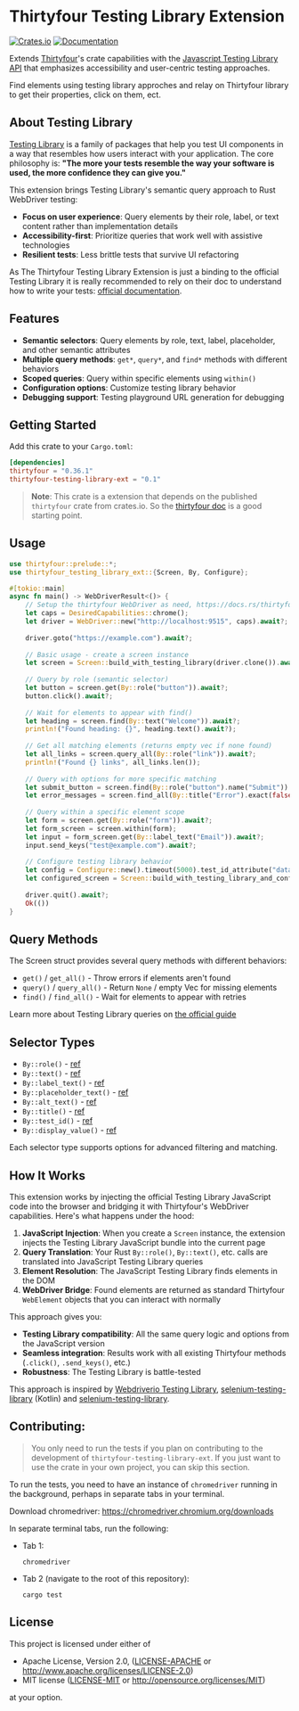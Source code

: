 # Thirtyfour Testing Library Extension

[![Crates.io](https://img.shields.io/crates/v/thirtyfour-testing-library-ext.svg)](https://crates.io/crates/thirtyfour-testing-library-ext)
[![Documentation](https://docs.rs/thirtyfour-testing-library-ext/badge.svg)](https://docs.rs/thirtyfour-testing-library-ext)

Extends [Thirtyfour](https://github.com/Vrtgs/thirtyfour)'s crate capabilities with the [Javascript Testing Library API](https://testing-library.com/docs) that emphasizes accessibility and user-centric testing approaches.

Find elements using testing library approches and relay on Thirtyfour library to get their properties, click on them, ect.

## About Testing Library

[Testing Library](https://testing-library.com/docs) is a family of packages that help you test UI components in a way that resembles how users interact with your application. The core philosophy is: **"The more your tests resemble the way your software is used, the more confidence they can give you."**

This extension brings Testing Library's semantic query approach to Rust WebDriver testing:

- **Focus on user experience**: Query elements by their role, label, or text content rather than implementation details
- **Accessibility-first**: Prioritize queries that work well with assistive technologies
- **Resilient tests**: Less brittle tests that survive UI refactoring

As The Thirtyfour Testing Library Extension is just a binding to the official Testing Library it is really recommended to rely on their doc to understand how to write your tests: [official documentation](https://testing-library.com/docs).

## Features

- **Semantic selectors**: Query elements by role, text, label, placeholder, and other semantic attributes
- **Multiple query methods**: `get*`, `query*`, and `find*` methods with different behaviors
- **Scoped queries**: Query within specific elements using `within()`
- **Configuration options**: Customize testing library behavior
- **Debugging support**: Testing playground URL generation for debugging

## Getting Started

Add this crate to your `Cargo.toml`:

```toml
[dependencies]
thirtyfour = "0.36.1"
thirtyfour-testing-library-ext = "0.1"
```

> **Note**: This crate is a extension that depends on the published `thirtyfour` crate from crates.io. So the [thirtyfour doc](https://docs.rs/thirtyfour/latest/thirtyfour/) is a good starting point.

## Usage

```rust
use thirtyfour::prelude::*;
use thirtyfour_testing_library_ext::{Screen, By, Configure};

#[tokio::main]
async fn main() -> WebDriverResult<()> {
    // Setup the thirtyfour WebDriver as need, https://docs.rs/thirtyfour/latest/thirtyfour/
    let caps = DesiredCapabilities::chrome();
    let driver = WebDriver::new("http://localhost:9515", caps).await?;
    
    driver.goto("https://example.com").await?;
    
    // Basic usage - create a screen instance
    let screen = Screen::build_with_testing_library(driver.clone()).await?;
    
    // Query by role (semantic selector)
    let button = screen.get(By::role("button")).await?;
    button.click().await?;
    
    // Wait for elements to appear with find()
    let heading = screen.find(By::text("Welcome")).await?;
    println!("Found heading: {}", heading.text().await?);
    
    // Get all matching elements (returns empty vec if none found)
    let all_links = screen.query_all(By::role("link")).await?;
    println!("Found {} links", all_links.len());
    
    // Query with options for more specific matching
    let submit_button = screen.find(By::role("button").name("Submit")).await?;
    let error_messages = screen.find_all(By::title("Error").exact(false)).await?;
    
    // Query within a specific element scope
    let form = screen.get(By::role("form")).await?;
    let form_screen = screen.within(form);
    let input = form_screen.get(By::label_text("Email")).await?;
    input.send_keys("test@example.com").await?;
    
    // Configure testing library behavior
    let config = Configure::new().timeout(5000).test_id_attribute("data-cy");
    let configured_screen = Screen::build_with_testing_library_and_configure(driver.clone(), config).await?;
    
    driver.quit().await?;
    Ok(())
}
```

## Query Methods

The Screen struct provides several query methods with different behaviors:

- `get()` / `get_all()` - Throw errors if elements aren't found
- `query()` / `query_all()` - Return `None` / empty Vec for missing elements  
- `find()` / `find_all()` - Wait for elements to appear with retries

Learn more about Testing Library queries on [the official guide](https://testing-library.com/docs/queries/about)

## Selector Types

- `By::role()` - [ref](https://testing-library.com/docs/queries/byrole)
- `By::text()` - [ref](https://testing-library.com/docs/queries/bytext)
- `By::label_text()` - [ref](https://testing-library.com/docs/queries/bylabeltext)
- `By::placeholder_text()` - [ref](https://testing-library.com/docs/queries/byplaceholdertext)
- `By::alt_text()` - [ref](https://testing-library.com/docs/queries/byalttext)
- `By::title()` - [ref](https://testing-library.com/docs/queries/bytitle)
- `By::test_id()` - [ref](https://testing-library.com/docs/queries/bytestid)
- `By::display_value()` - [ref](https://testing-library.com/docs/queries/bydisplayvalue)

Each selector type supports options for advanced filtering and matching.

## How It Works

This extension works by injecting the official Testing Library JavaScript code into the browser and bridging it with Thirtyfour's WebDriver capabilities. Here's what happens under the hood:

1. **JavaScript Injection**: When you create a `Screen` instance, the extension injects the Testing Library JavaScript bundle into the current page
2. **Query Translation**: Your Rust `By::role()`, `By::text()`, etc. calls are translated into JavaScript Testing Library queries
3. **Element Resolution**: The JavaScript Testing Library finds elements in the DOM
4. **WebDriver Bridge**: Found elements are returned as standard Thirtyfour `WebElement` objects that you can interact with normally

This approach gives you:
- **Testing Library compatibility**: All the same query logic and options from the JavaScript version
- **Seamless integration**: Results work with all existing Thirtyfour methods (`.click()`, `.send_keys()`, etc.)
- **Robustness**: The Testing Library is battle-tested

This approach is inspired by [Webdriverio Testing Library](https://testing-library.com/docs/webdriverio-testing-library/intro/), [selenium-testing-library](https://medium.com/codex/the-testing-library-meets-selenium-5f74cc712114) (Kotlin) and [selenium-testing-library](https://github.com/anze3db/selenium-testing-library).

## Contributing: 

> You only need to run the tests if you plan on contributing to the development of `thirtyfour-testing-library-ext`.
> If you just want to use the crate in your own project, you can skip this section.

To run the tests, you need to have an instance of `chromedriver` running in the background, perhaps in separate tabs in your terminal.

Download chromedriver: https://chromedriver.chromium.org/downloads

In separate terminal tabs, run the following:

* Tab 1:

      chromedriver

* Tab 2 (navigate to the root of this repository):

      cargo test

## License

This project is licensed under either of

- Apache License, Version 2.0, ([LICENSE-APACHE](LICENSE-APACHE) or http://www.apache.org/licenses/LICENSE-2.0)
- MIT license ([LICENSE-MIT](LICENSE-MIT) or http://opensource.org/licenses/MIT)

at your option.